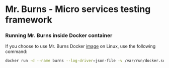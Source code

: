 # Mr. Burns - Micro services testing framework
### Running Mr. Burns inside Docker container
If you choose to use Mr. Burns Docker [image](https://hub.docker.com/r/gaiaadm/mr-burns/) on Linux, use the following command:
```bash
docker run -d --name burns --log-driver=json-file -v /var/run/docker.sock:/var/run/docker.sock -v /tmp:/tmp gaiaadm/mr-burns
```
